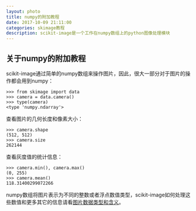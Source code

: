 ```yaml
---
layout: photo
title: numpy的附加教程
date: 2017-10-09 21:11:00
categories: skimage教程
description: scikit-image是一个工作在numpy数组上的python图像处理模块
---
```


## 关于numpy的附加教程 ##
scikit-image通过简单的numpy数组来操作图片，因此，很大一部分对于图片的操作都会用到numpy：

    >>> from skimage import data
    >>> camera = data.camera()
    >>> type(camera)
    <type 'numpy.ndarray'>

查看图片的几何长度和像素大小：
    
    >>> camera.shape
    (512, 512)
    >>> camera.size
    262144
    
查看灰度值的统计信息：

    >>> camera.min(), camera.max()
    (0, 255)
    >>> camera.mean()
    118.31400299072266

numpy数组将图片表示为不同的整数或者浮点数值类型，scikit-image如何处理这些数值和更多其它的信息请看[图片数据类型和含义](http://scikit-image.org/docs/dev/user_guide/data_types.html#data-types)。

